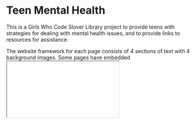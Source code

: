 # Teen Mental Health

This is a Girls Who Code Slover Library project to provide teens with strategies for dealing with mental health issues,
and to provide links to resources for assistance.

The website framework for each page consists of 4 sections of text with 4 background images. Some pages
have embedded <iframe> code that runs apps we created in Code.org

## Our Project

### ← README.md

That's this file. It contains information about the programming project and its different parts.

### ← index.html

Home page content. An overall description of the website and mental health issues in general. Also has embedded apps that address multiple mental health issues.

### ← anxiety.html

Contains information specific to anxiety for teens, symptoms and ways to alleviate the symptoms.

### ← ocd.html

Contains information specific to obsessive compulsive disorder for teens, symptoms and ways
to alleviate the symptoms.

### ← social-isolation.html

Contains information specific to social isolation for teens, symptoms and ways to alleviate the symptoms.

### ← resources.html

Contains information specific to mental health resources for teens.

### ← style.css

CSS files add styling rules and background images.

### ← assets

Folder that stores our images.

There are many great places we found to download images that are in the Public Domain. Where possible,
we provide attribution:

- Pixabay
- Pexels
- Morguefile.com
- PDClipart.org
- Clker.com (clipart)
